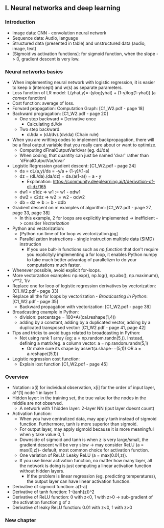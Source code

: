 ## I. Neural networks and deep learning
### Introduction
- Image data: CNN - convolution neural network
- Sequence data: Audio, language
- Structured data (presented in table) and unstructured data (audio, image, text)
- [Sigmoid vs activation functions]: for sigmoid function, when the slope -> 0, gradient descent is very low.

### Neural networks basics
- When implementing neural network with logistic regression, it is easier to keep b (intercept) and w(s) as separate parameters.
- Loss function of LR model: L(yhat,y)=-(ylog(yhat) + (1-y)log(1-yhat))  (a *convex* function)
- Cost function: average of loss.
- Forward propagation: Computation Graph: [C1_W2.pdf - page 18]
- Backward progragation: [C1_W2.pdf - page 20]
    - One step backward = Derivative once
        - Calculating dJ/dv
    - Two step backward:
        - dJ/da = (dJ/dv).(dv/da)  (Chain rule)
- When you are writting codes to implement backpropagation, there will be a final output variable that you really care about or want to optimize.
    - Computing dFinalOutputVar/dvar (eg. dJ/da)
    - When coding, that quantity can just be named 'dvar' rather than 'dFinalOutputVar/dvar'
- Logistic Regression gradient descent: [C1_W2.pdf - page 24]
    - da = dL(a,y)/da = -y/a + (1-y)/(1-a)
    - dz = (dL/da).(da/dz) = da.(a(1-a)) = a - y
        - Explanation: https://community.deeplearning.ai/t/derivation-of-dl-dz/165
    - dw1 = x1dz  => w1 := w1 - αdw1
    - dw2 = x2dz  => w2 := w2 - αdw2
    - db = dz     => b := b - αdb
- Gradient descent on m examples of algorithm: [C1_W2.pdf - page 27, page 33, page 38]
    - In this example, 2 for loops are explicitly implemented -> inefficient -> consider *Vectorization*
- Python and vectorization:
    - [Python run time of for loop vs vectorization.jpg]
    - Parallelization instructions - single instruction multiple data (SIMD) instruction
        - If you use bult-in functions such as *np.function* that don't require you explicityly implementing a for loop, it enables Python numpy to take much better advantag of parallelizm to do your computations much faster.
- Whenever possible, avoid explicit for-loops.
- More vectorzation examples: np.exp(), np.log(), np.abs(), np.maximum(), v**2, 1/v
- Replace one for loop of logistic regression derivatives by vectorization: [C1_W2.pdf - page 33]
- Replace all the for loops by vectorization - *Broadcasting in Python*: [C1_W2.pdf - page 35]
    - Backward propagation with vectorization: [C1_W2.pdf - page 38]
- Broadcasting example in Python:
    - division: percentage = 100*A/(cal.reshape(1,4))
    - adding by a constant, adding by a duplicated vector, adding by a duplicated transposed vector: [C1_W2.pdf - page 41, page 42]
- Tips and tricks to avoid bugs related to broadcasting in Python: 
    + Not using rank 1 array (eg: a = np.random.randn(5,)). Instead, defining a matrix/eg. a column vector: a = np.random.randn(5,1) 
        - Or make sure its shape by assert(a.shape==(5,1)) OR a = a.reshape((5,1))
- Logistic regression cost function:
    - Explain lost function [C1_W2.pdf - page 45]
### Overview
- Notation: x(i) for individual observation, x[i] for the order of input layer, a1^[1] node 1 in layer 1.
- Hidden layer: in the training set, the true value for the nodes in the middle are not observed.
    - A network with 1 hidden layer: 2-layer NN (iput layer doesnt count)
- Activation function: 
    - When you have centralized data, may apply tanh instead of sigmoid function. Furthermore, tanh is more superior than sigmoid.
    - For output layer, may apply sigmoid because it is more meaningful when y take value 0, 1.
    - Downside of sigmoid and tanh is when z is very large/small, the gradient descent will be very slow -> may consider ReLU (a = max(0,z))- default, most common choice for activation function.
    - One variation of ReLU: Leaky ReLU (a = max(0.01,z)).
    - If you use linear activation function, no matter how many layer, all the network is doing is just computing a linear activation function without hidden layers.
        - If the problem is linear regression  (eg. predicting temperatures), the output layer can have linear activation function.
- Derivative of sigmoid function: a(1-a)
- Derivative of tanh function: 1-(tanh(z))^2
- Derivative of ReLU function: 0 with z<0, 1 with z>0 -> sub-gradient of the activation function g of z
- Derivative of leaky ReLU function: 0.01 with z<0, 1 with z>0 
### New chapter